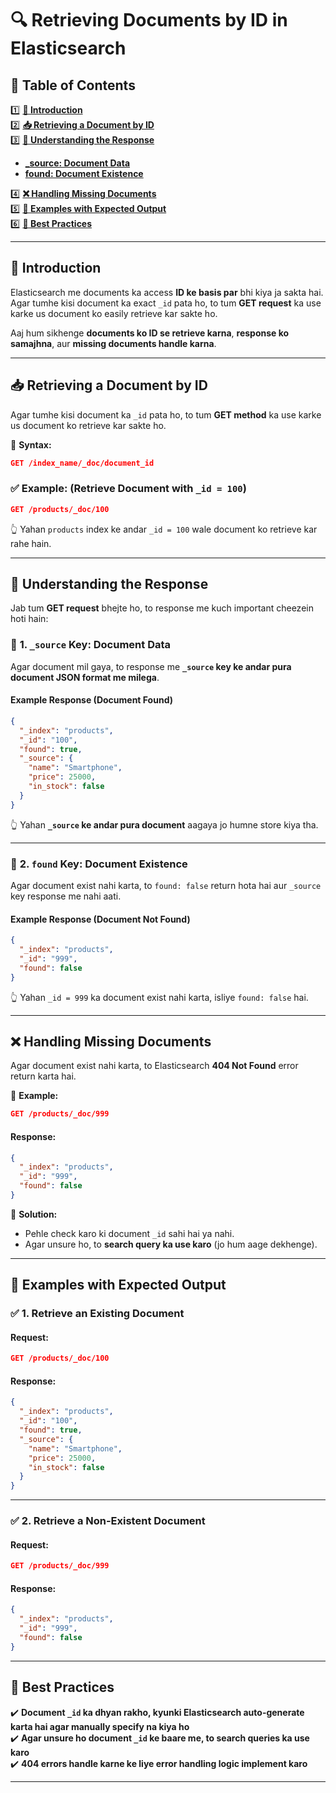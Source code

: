 # 🔍 Retrieving Documents by ID in Elasticsearch  

## 📌 **Table of Contents**  

1️⃣ **[🔹 Introduction](#1)**  
2️⃣ **[📥 Retrieving a Document by ID](#2)**  
3️⃣ **[🔄 Understanding the Response](#3)**  
   - **[_source: Document Data](#3-1)**  
   - **[found: Document Existence](#3-2)**  
   
4️⃣ **[❌ Handling Missing Documents](#4)**  
5️⃣ **[📝 Examples with Expected Output](#5)**  
6️⃣ **[🎯 Best Practices](#6)**  

---

## 🔹 **Introduction**  <a id="1"></a>
Elasticsearch me documents ka access **ID ke basis par** bhi kiya ja sakta hai. Agar tumhe kisi document ka exact `_id` pata ho, to tum **GET request** ka use karke us document ko easily retrieve kar sakte ho.  

Aaj hum sikhenge **documents ko ID se retrieve karna**, **response ko samajhna**, aur **missing documents handle karna**.  

---

## 📥 **Retrieving a Document by ID**  <a id="2"></a>

Agar tumhe kisi document ka `_id` pata ho, to tum **GET method** ka use karke us document ko retrieve kar sakte ho.  

🔹 **Syntax:**  
```json
GET /index_name/_doc/document_id
```

### ✅ **Example:** (Retrieve Document with `_id = 100`)  
```json
GET /products/_doc/100
```
👆 Yahan `products` index ke andar `_id = 100` wale document ko retrieve kar rahe hain.  

---

## 🔄 **Understanding the Response**  <a id="3"></a>

Jab tum **GET request** bhejte ho, to response me kuch important cheezein hoti hain:  

### 🔹 **1. `_source` Key: Document Data**  <a id="3-1"></a>
Agar document mil gaya, to response me **`_source` key ke andar pura document JSON format me milega**.  

#### **Example Response (Document Found)**  
```json
{
  "_index": "products",
  "_id": "100",
  "found": true,
  "_source": {
    "name": "Smartphone",
    "price": 25000,
    "in_stock": false
  }
}
```
👆 Yahan **`_source` ke andar pura document** aagaya jo humne store kiya tha.  

---

### 🔹 **2. `found` Key: Document Existence**  <a id="3-2"></a>
Agar document exist nahi karta, to `found: false` return hota hai aur `_source` key response me nahi aati.  

#### **Example Response (Document Not Found)**  
```json
{
  "_index": "products",
  "_id": "999",
  "found": false
}
```
👆 Yahan `_id = 999` ka document exist nahi karta, isliye `found: false` hai.  

---

## ❌ **Handling Missing Documents**  <a id="4"></a>

Agar document exist nahi karta, to Elasticsearch **404 Not Found** error return karta hai.  

🔹 **Example:**  
```json
GET /products/_doc/999
```
#### **Response:**
```json
{
  "_index": "products",
  "_id": "999",
  "found": false
}
```
📝 **Solution:**  
- Pehle check karo ki document `_id` sahi hai ya nahi.  
- Agar unsure ho, to **search query ka use karo** (jo hum aage dekhenge).  

---

## 📝 **Examples with Expected Output**  <a id="5"></a>

### ✅ **1. Retrieve an Existing Document**  
#### **Request:**
```json
GET /products/_doc/100
```
#### **Response:**
```json
{
  "_index": "products",
  "_id": "100",
  "found": true,
  "_source": {
    "name": "Smartphone",
    "price": 25000,
    "in_stock": false
  }
}
```

---

### ✅ **2. Retrieve a Non-Existent Document**  
#### **Request:**
```json
GET /products/_doc/999
```
#### **Response:**
```json
{
  "_index": "products",
  "_id": "999",
  "found": false
}
```

---

## 🎯 **Best Practices**  <a id="6"></a>

✔️ **Document `_id` ka dhyan rakho, kyunki Elasticsearch auto-generate karta hai agar manually specify na kiya ho**  
✔️ **Agar unsure ho document `_id` ke baare me, to search queries ka use karo**  
✔️ **404 errors handle karne ke liye error handling logic implement karo**  

---

